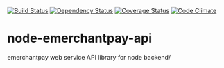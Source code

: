 [![Build Status](https://travis-ci.org/vincentbriglia/node-emerchantpay-api.svg?style=flat-square)](https://travis-ci.org/vincentbriglia/node-emerchantpay-api)
[![Dependency Status](https://gemnasium.com/vincentbriglia/node-emerchantpay-api.svg?style=flat-square)](https://gemnasium.com/vincentbriglia/node-emerchantpay-api)
[![Coverage Status](https://coveralls.io/repos/vincentbriglia/node-emerchantpay-api/badge.svg?style=flat-square)](https://coveralls.io/r/vincentbriglia/node-emerchantpay-api)
[![Code Climate](https://codeclimate.com/github/vincentbriglia/node-emerchantpay-api/badges/gpa.svg?style=flat-square)](https://codeclimate.com/github/vincentbriglia/node-emerchantpay-api)

# node-emerchantpay-api
emerchantpay web service API library for node backend/
